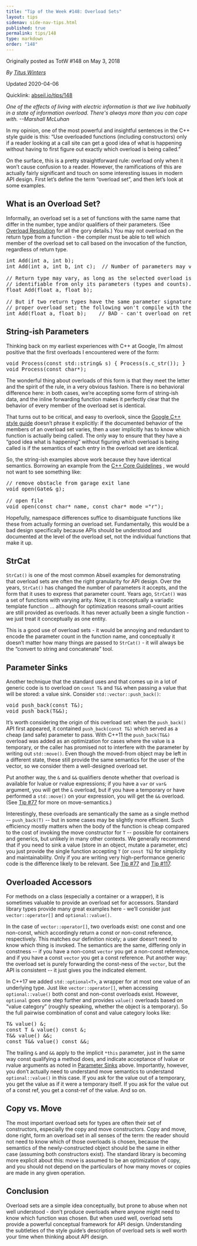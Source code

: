 ```yaml
---
title: "Tip of the Week #148: Overload Sets"
layout: tips
sidenav: side-nav-tips.html
published: true
permalink: tips/148
type: markdown
order: "148"
---
```


Originally posted as TotW #148 on May 3, 2018

*By [Titus Winters](mailto:titus@cs.ucr.edu)*

Updated 2020-04-06

Quicklink: [abseil.io/tips/148](https://abseil.io/tips/148)


*One of the effects of living with electric information is that we live
habitually in a state of information overload. There's always more than you can
cope with. --Marshall McLuhan*

In my opinion, one of the most powerful and insightful sentences in the C++
style guide is this: “Use overloaded functions (including constructors) only if
a reader looking at a call site can get a good idea of what is happening without
having to first figure out exactly which overload is being called.”

On the surface, this is a pretty straightforward rule: overload only when it
won’t cause confusion to a reader. However, the ramifications of this are
actually fairly significant and touch on some interesting issues in modern API
design. First let’s define the term “overload set”, and then let’s look at some
examples.

## What is an Overload Set?

Informally, an overload set is a set of functions with the same name that differ
in the number, type and/or qualifiers of their parameters. (See
[Overload Resolution](http://en.cppreference.com/w/cpp/language/overload_resolution)
for all the gory details.) You may not overload on the return type from a
function - the compiler must be able to tell which member of the overload set to
call based on the invocation of the function, regardless of return type.

<pre class="prettyprint lang-cpp code">
int Add(int a, int b);
int Add(int a, int b, int c);  // Number of parameters may vary

// Return type may vary, as long as the selected overload is uniquely
// identifiable from only its parameters (types and counts).
float Add(float a, float b);

// But if two return types have the same parameter signature, they can't form a
// proper overload set; the following won't compile with the above overloads.
int Add(float a, float b);    // BAD - can't overload on return type
</pre>

## String-ish Parameters

Thinking back on my earliest experiences with C++ at Google, I’m almost positive
that the first overloads I encountered were of the form:

<pre class="prettyprint lang-cpp code">
void Process(const std::string& s) { Process(s.c_str()); }
void Process(const char*);
</pre>

The wonderful thing about overloads of this form is that they meet the letter
and the spirit of the rule, in a very obvious fashion. There is no behavioral
difference here: in both cases, we’re accepting some form of string-ish data,
and the inline forwarding function makes it perfectly clear that the behavior of
every member of the overload set is identical.

That turns out to be critical, and easy to overlook, since the
[Google C++ style guide](https://google.github.io/styleguide/cppguide.html#Function_Overloading)
doesn’t phrase it explicitly: if the documented behavior of the members of an
overload set varies, then a user implicitly has to know which function is
actually being called. The only way to ensure that they have a “good idea what
is happening” without figuring which overload is being called is if the
semantics of each entry in the overload set are identical.

So, the string-ish examples above work because they have identical semantics.
Borrowing an example from the
[C++ Core Guidelines](https://isocpp.github.io/CppCoreGuidelines/CppCoreGuidelines#c163-overload-only-for-operations-that-are-roughly-equivalent)
, we would not want to see something like:

<pre class="prettyprint lang-cpp bad-code">
// remove obstacle from garage exit lane
void open(Gate& g);

// open file
void open(const char* name, const char* mode ="r");
</pre>

Hopefully, namespace differences suffice to disambiguate functions like these
from actually forming an overload set. Fundamentally, this would be a bad design
specifically because APIs should be understood and documented at the level of
the overload set, not the individual functions that make it up.

## StrCat

`StrCat()` is one of the most common Abseil examples for demonstrating that
overload sets are often the right granularity for API design. Over the years,
`StrCat()` has changed the number of parameters it accepts, and the form that it
uses to express that parameter count. Years ago, `StrCat()` was a set of
functions with varying arity. Now, it is conceptually a variadic template
function ... although for optimization reasons small-count arities are still
provided as overloads. It has never actually been a single function - we just
treat it conceptually as one entity.

This is a good use of overload sets - it would be annoying and redundant to
encode the parameter count in the function name, and conceptually it doesn’t
matter how many things are passed to `StrCat()` - it will always be the “convert
to string and concatenate” tool.

<a name="parameter_sinks"></a>

## Parameter Sinks

Another technique that the standard uses and that comes up in a lot of generic
code is to overload on `const T&` and `T&&` when passing a value that will be
stored: a value sink. Consider `std::vector::push_back()`:

<pre class="prettyprint lang-cpp code">
void push_back(const T&);
void push_back(T&&);
</pre>

It’s worth considering the origin of this overload set: when the `push_back()`
API first appeared, it contained `push_back(const T&)` which served as a cheap
(and safe) parameter to pass. With C++11 the `push_back(T&&)` overload was added
as an optimization for cases where the value is a temporary, or the caller has
promised not to interfere with the parameter by writing out `std::move()`. Even
though the moved-from object may be left in a different state, these still
provide the same semantics for the user of the vector, so we consider them a
well-designed overload set.

Put another way, the `&` and `&&` qualifiers denote whether that overload is
available for lvalue or rvalue expressions; if you have a `var` or `var&`
argument, you will get the `&` overload, but if you have a temporary or have
performed a `std::move()` on your expression, you will get the `&&` overload.
(See [Tip #77](/tips/77) for more on move-semantics.)

Interestingly, these overloads are semantically the same as a single method --
`push_back(T)` -- but in some cases may be slightly more efficient. Such
efficiency mostly matters when the body of the function is cheap compared to the
cost of invoking the move constructor for `T` -- possible for containers and
generics, but unlikely in many other contexts. We generally recommend that if
you need to sink a value (store in an object, mutate a parameter, etc) you just
provide the single function accepting `T` (or `const T&`) for simplicity and
maintainability. Only if you are writing very high-performance generic code is
the difference likely to be relevant. See [Tip #77](/tips/77) and
[Tip #117](/tips/117).

## Overloaded Accessors

For methods on a class (especially a container or a wrapper), it is sometimes
valuable to provide an overload set for accessors. Standard library types
provide many great examples here - we’ll consider just `vector::operator[]` and
`optional::value()`.

In the case of `vector::operator[]`, two overloads exist: one const and one
non-const, which accordingly return a const or non-const reference,
respectively. This matches our definition nicely; a user doesn’t need to know
which thing is invoked. The semantics are the same, differing only in
constness -- if you have a non-const `vector` you get a non-const reference, and
if you have a const `vector` you get a const reference. Put another way: the
overload set is purely forwarding the const-ness of the `vector`, but the API is
consistent -- it just gives you the indicated element.

In C++17 we added `std::optional<T>`, a wrapper for at most one value of an
underlying type. Just like `vector::operator[]`, when accessing
`optional::value()` both const and non-const overloads exist. However,
`optional` goes one step further and provides `value()` overloads based on
“value category” (roughly speaking, whether the object is a temporary). So the
full pairwise combination of const and value category looks like:

<pre class="prettyprint lang-cpp code">
T& value() &;
const T & value() const &;
T&& value() &&;
const T&& value() const &&;
</pre>

The trailing `&` and `&&` apply to the implicit `*this` parameter, just in the
same way const qualifying a method does, and indicate acceptance of lvalue or
rvalue arguments as noted in [Parameter Sinks](#parameter_sinks) above.
Importantly, however, you don’t actually need to understand move semantics to
understand `optional::value()` in this case. If you ask for the value out of a
temporary, you get the value as if it were a temporary itself. If you ask for
the value out of a const ref, you get a const-ref of the value. And so on.

## Copy vs. Move

The most important overload sets for types are often their set of constructors,
especially the copy and move constructors. Copy and move, done right, form an
overload set in all senses of the term: the reader should not need to know which
of those overloads is chosen, because the semantics of the newly-constructed
object should be the same in either case (assuming both constructors exist). The
standard library is becoming more explicit about this: move is assumed to be an
optimization of copy, and you should not depend on the particulars of how many
moves or copies are made in any given operation.

## Conclusion

Overload sets are a simple idea conceptually, but prone to abuse when not well
understood - don’t produce overloads where anyone might need to know which
function was chosen. But when used well, overload sets provide a powerful
conceptual framework for API design. Understanding the subtleties of the style
guide’s description of overload sets is well worth your time when thinking about
API design.
